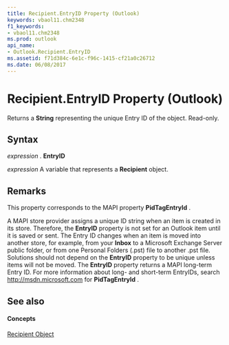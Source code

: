 ```yaml
---
title: Recipient.EntryID Property (Outlook)
keywords: vbaol11.chm2348
f1_keywords:
- vbaol11.chm2348
ms.prod: outlook
api_name:
- Outlook.Recipient.EntryID
ms.assetid: f71d384c-6e1c-f96c-1415-cf21a0c26712
ms.date: 06/08/2017
---
```



# Recipient.EntryID Property (Outlook)

Returns a  **String** representing the unique Entry ID of the object. Read-only.


## Syntax

 _expression_ . **EntryID**

 _expression_ A variable that represents a **Recipient** object.


## Remarks

This property corresponds to the MAPI property  **PidTagEntryId** .

A MAPI store provider assigns a unique ID string when an item is created in its store. Therefore, the  **EntryID** property is not set for an Outlook item until it is saved or sent. The Entry ID changes when an item is moved into another store, for example, from your **Inbox** to a Microsoft Exchange Server public folder, or from one Personal Folders (.pst) file to another .pst file. Solutions should not depend on the **EntryID** property to be unique unless items will not be moved. The **EntryID** property returns a MAPI long-term Entry ID. For more information about long- and short-term EntryIDs, search http://msdn.microsoft.com for **PidTagEntryId** .


## See also


#### Concepts


[Recipient Object](Outlook.Recipient.md)

